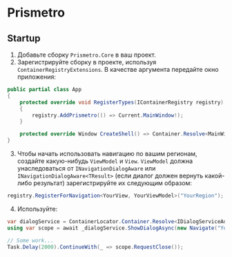 # Prismetro
## Startup

1. Добавьте сборку `Prismetro.Core` в ваш проект.
2. Зарегистрируйте сборку в проекте, используя `ContainerRegistryExtensions`. В качестве аргумента передайте окно приложения:

```C#
public partial class App
{
    protected override void RegisterTypes(IContainerRegistry registry)
    {
        registry.AddPrismetro(() => Current.MainWindow!);
    }

    protected override Window CreateShell() => Container.Resolve<MainWindow>();
}
```

3. Чтобы начать использовать навигацию по вашим регионам, создайте какую-нибудь `ViewModel` и `View`. `ViewModel` должна унаследоваться от `INavigationDialogAware` или `INavigationDialogAware<TResult>` (если диалог должен вернуть какой-либо результат) зарегистрируйте их следующим образом:

```C#
registry.RegisterForNavigation<YourView, YourViewModel>("YourRegion");
```

4. Используйте:

```C#
var dialogService = ContainerLocator.Container.Resolve<IDialogServiceAdapter>();
using var scope = await _dialogService.ShowDialogAsync(new Navigate("YourRegion", new()));

// Some work...
Task.Delay(2000).ContinueWith(_ => scope.RequestClose());
```

